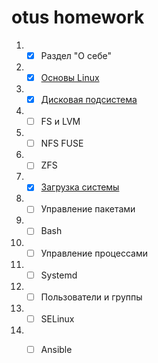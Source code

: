 # otus homework

1. - [x] Раздел "О себе"
1. - [x] [Основы Linux](https://github.com/Koinegen/manual_kernel_update)
1. - [x] [Дисковая подсистема](https://github.com/Koinegen/otus-linux)
1. - [ ] FS и LVM
1. - [ ] NFS FUSE
1. - [ ] ZFS
1. - [x] [Загрузка системы](./boot_homework/boot.md)
1. - [ ] Управление пакетами
1. - [ ] Bash
1. - [ ] Управление процессами
1. - [ ] Systemd
1. - [ ] Пользователи и группы
1. - [ ] SELinux
1. - [ ] Ansible

